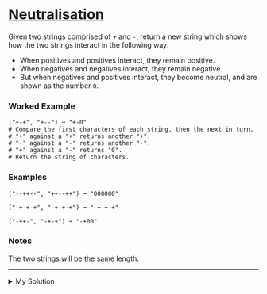 # [Neutralisation](https://www.codewars.com/kata/65128732b5aff40032a3d8f0)

Given two strings comprised of `+` and `-`, return a new string which shows how the two strings interact in the following way:

- When positives and positives interact, they remain positive.
- When negatives and negatives interact, they remain negative.
- But when negatives and positives interact, they become neutral, and are shown as the number `0`.

### Worked Example

```
("+-+", "+--") ➞ "+-0"
# Compare the first characters of each string, then the next in turn.
# "+" against a "+" returns another "+".
# "-" against a "-" returns another "-".
# "+" against a "-" returns "0".
# Return the string of characters.
```

### Examples

```
("--++--", "++--++") ➞ "000000"

("-+-+-+", "-+-+-+") ➞ "-+-+-+"

("-++-", "-+-+") ➞ "-+00"
```

### Notes

The two strings will be the same length.

---

<details><summary>My Solution</summary>

```js
function neutralise(s1, s2) {
  return s1
    .split('')
    .map((el1, i) => {
      return el1 === s2.split('')[i] ? el1 : '0'
    })
    .join('')
}
```

</details>
